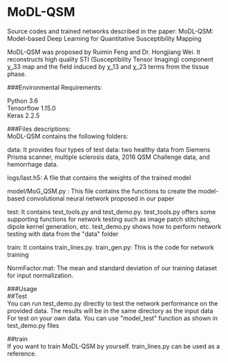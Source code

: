 # MoDL-QSM
Source codes and trained networks described in the paper: MoDL-QSM: Model-based Deep Learning for Quantitative Susceptibility Mapping 

MoDL-QSM was proposed by Ruimin Feng and Dr. Hongjiang Wei. It reconstructs high quality STI (Susceptibility Tensor Imaging) component χ_33 map and the field induced by χ_13 and χ_23 terms from the tissue phase.

###Environmental Requirements:  

Python 3.6  
Tensorflow 1.15.0  
Keras 2.2.5  


###Files descriptions:  
MoDL-QSM contains the following folders:  

data: It provides four types of test data: two healthy data from Siemens Prisma scanner, multiple sclerosis data, 2016 QSM Challenge data, and hemorrhage data.

logs/last.h5: A file that contains the weights of the trained model

model/MoG_QSM.py : This file contains the functions to create the model-based convolutional neural network proposed in our paper

test: It contains test_tools.py and test_demo.py.
test_tools.py offers some supporting functions for network testing such as image patch stitching, dipole kernel generation, etc. test_demo.py shows how to perform network testing with data from the "data" folder

train: It contains train_lines.py.
train_gen.py: This is the code for network training

NormFactor.mat: The mean and standard deviation of our training dataset for input normalization.

###Usage  
##Test  
You can run test_demo.py directly to test the network performance on the provided data. The results will be in the same directory as the input data  
For test on your own data. You can use "model_test" function as shown in test_demo.py files  
  
##train  
If you want to train MoDL-QSM by yourself. train_lines.py can be used as a reference.

